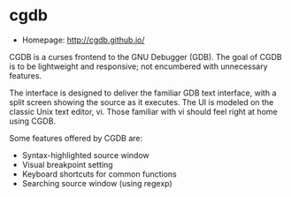 # cgdb

* Homepage: http://cgdb.github.io/

CGDB is a curses  frontend to the GNU Debugger (GDB). The goal of CGDB is
 to be lightweight and responsive; not encumbered with unnecessary
 features.

 The interface is designed to deliver the familiar GDB text interface, with
 a split screen showing the source as it executes. The UI is modeled on the
 classic Unix text editor, vi. Those familiar with vi should feel right at
 home using CGDB.

 Some features offered by CGDB are:
   * Syntax-highlighted source window
   * Visual breakpoint setting
   * Keyboard shortcuts for common functions
   * Searching source window (using regexp)
